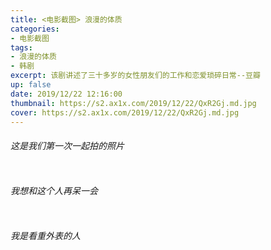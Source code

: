```yaml
---
title: <电影截图> 浪漫的体质
categories:
- 电影截图
tags: 
- 浪漫的体质
- 韩剧
excerpt: 该剧讲述了三十多岁的女性朋友们的工作和恋爱琐碎日常--豆瓣
up: false
date: 2019/12/22 12:16:00
thumbnail: https://s2.ax1x.com/2019/12/22/QxR2Gj.md.jpg
cover: https://s2.ax1x.com/2019/12/22/QxR2Gj.md.jpg
---
```


###### 这是我们第一次一起拍的照片

<p>    <img class="lazy-img"  data-src="http://cdn.ailoveu.top/img/20200502234023.jpg"></p>

###### 我想和这个人再呆一会

<p>    <img class="lazy-img"  data-src="http://cdn.ailoveu.top/img/20200502234021.jpg"></p>

###### 我是看重外表的人

<p>    <img class="lazy-img"  data-src="http://cdn.ailoveu.top/img/20200502234020.jpg"></p>

  </div>
